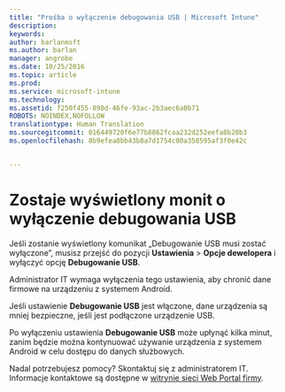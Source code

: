 ```yaml
---
title: "Prośba o wyłączenie debugowania USB | Microsoft Intune"
description: 
keywords: 
author: barlanmsft
ms.author: barlan
manager: angrobe
ms.date: 10/25/2016
ms.topic: article
ms.prod: 
ms.service: microsoft-intune
ms.technology: 
ms.assetid: f250f455-898d-46fe-93ac-2b3aec6a0b71
ROBOTS: NOINDEX,NOFOLLOW
translationtype: Human Translation
ms.sourcegitcommit: 016449720f6e77b8862fcaa232d252eefa8b20b3
ms.openlocfilehash: 8b9efea8bb43b8a7d1754c00a358595af3f0e42c


---
```


# <a name="you-are-prompted-to-turn-off-usb-debugging"></a>Zostaje wyświetlony monit o wyłączenie debugowania USB

Jeśli zostanie wyświetlony komunikat „Debugowanie USB musi zostać wyłączone”, musisz przejść do pozycji **Ustawienia** > **Opcje dewelopera** i wyłączyć opcję **Debugowanie USB**.

Administrator IT wymaga wyłączenia tego ustawienia, aby chronić dane firmowe na urządzeniu z systemem Android.

Jeśli ustawienie **Debugowanie USB** jest włączone, dane urządzenia są mniej bezpieczne, jeśli jest podłączone urządzenie USB.

Po wyłączeniu ustawienia **Debugowanie USB** może upłynąć kilka minut, zanim będzie można kontynuować używanie urządzenia z systemem Android w celu dostępu do danych służbowych.

Nadal potrzebujesz pomocy? Skontaktuj się z administratorem IT. Informacje kontaktowe są dostępne w [witrynie sieci Web Portal firmy](http://portal.manage.microsoft.com).



<!--HONumber=Oct16_HO2-->


